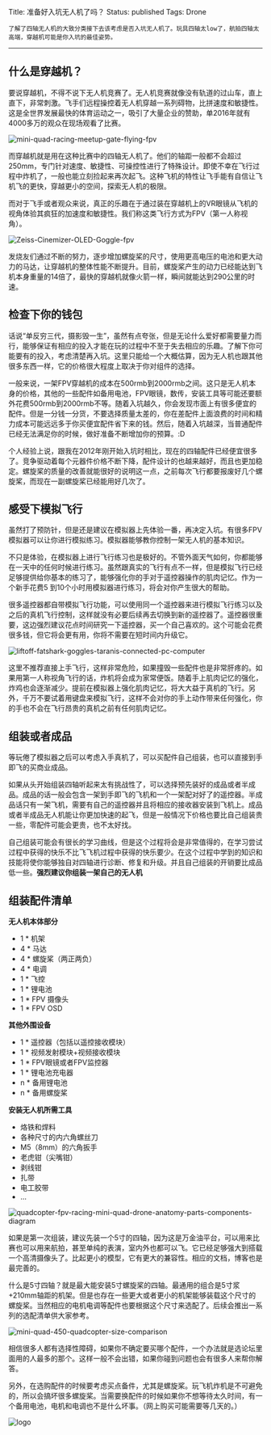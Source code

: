 Title: 准备好入坑无人机了吗？
Status: published
Tags: Drone


    了解了四轴无人机的大致分类接下去该考虑是否入坑无人机了。玩具四轴太low了，航拍四轴太高端，穿越机可能是你入坑的最佳姿势。

------

## 什么是穿越机？

要说穿越机，不得不说下无人机竞赛了。无人机竞赛就像没有轨道的过山车，直上直下，非常刺激。飞手们远程操控着无人机穿越一系列碍物，比拼速度和敏捷性。这是全世界发展最快的体育运动之一，吸引了大量企业的赞助，单2016年就有4000多万的观众在现场观看了比赛。 

![mini-quad-racing-meetup-gate-flying-fpv]({filename}images/2018/09/mini-quad-racing-meetup-gate-flying-fpv.jpg)

而穿越机就是用在这种比赛中的四轴无人机了。他们的轴距一般都不会超过250mm，专门针对速度、敏捷性、可操控性进行了特殊设计。即使不幸在飞行过程中炸机了，一般也能立刻捡起来再次起飞。这种飞机的特性让飞手能有自信让飞机飞的更快，穿越更小的空间，探索无人机的极限。

而对于飞手或者观众来说，真正的乐趣在于通过装在穿越机上的VR眼镜从飞机的视角体验其疯狂的加速度和敏捷性。我们称这类飞行方式为FPV（第一人称视角）。

![Zeiss-Cinemizer-OLED-Goggle-fpv]({filename}images/2018/09/Zeiss-Cinemizer-OLED-Goggle-fpv.jpg)

发烧友们通过不断的努力，逐步增加螺旋桨的尺寸，使用更高电压的电池和更大动力的马达，让穿越机的整体性能不断提升。目前，螺旋桨产生的动力已经能达到飞机本身重量的14倍了，最快的穿越机就像火箭一样，瞬间就能达到290公里的时速。

## 检查下你的钱包

话说“单反穷三代，摄影毁一生”，虽然有点夸张，但是无论什么爱好都需要量力而行，能够保证有相应的投入才能在玩的过程中不至于失去相应的乐趣。了解下你可能要有的投入，考虑清楚再入坑。这里只能给一个大概估算，因为无人机也跟其他很多东西一样，它的价格很大程度上取决于你对组件的选择。

一般来说，一架FPV穿越机的成本在500rmb到2000rmb之间。这只是无人机本身的价格，其他的一些配件如备用电池，FPV眼镜，数传，安装工具等可能还要额外花费500rmb到2000rmb不等。随着入坑越久，你会发现市面上有很多便宜的配件。但是一分钱一分货，不要选择质量太差的，你在差配件上面浪费的时间和精力成本可能远远多于你买便宜配件省下来的钱。然后，随着入坑越深，当普通配件已经无法满足你的时候，做好准备不断增加你的预算。:D

个人经验上说，跟我在2012年刚开始入坑时相比，现在的四轴配件已经便宜很多了。竞争驱动着每个元器件价格不断下降，配件设计的也越来越好，而且也更加稳定。螺旋桨的质量的改善就能很好的说明这一点，之前每次飞行都要报废好几个螺旋桨，而现在一副螺旋桨已经能用好几次了。

## 感受下模拟飞行

虽然打了预防针，但是还是建议在模拟器上先体验一番，再决定入坑。有很多FPV模拟器可以让你进行模拟练习。模拟器能够教你控制一架无人机的基本知识。

不只是体验，在模拟器上进行飞行练习也是极好的。不管外面天气如何，你都能够在一天中的任何时候进行练习。虽然跟真实的飞行有点不一样，但是模拟飞行已经足够提供给你基本的练习了，能够强化你的手对于遥控器操作的肌肉记忆。作为一个新手花费5 到10个小时用模拟器进行练习，将会对你产生很大的帮助。

很多遥控器都自带模拟飞行功能，可以使用同一个遥控器来进行模拟飞行练习以及之后的真机飞行控制，这样就没有必要后续再去切换到新的遥控器了。遥控器很重要，这边强烈建议花点时间研究一下遥控器，买一个自己喜欢的。这个可能会花费很多钱，但它将会更有用，你将不需要在短时间内升级它。

![liftoff-fatshark-goggles-taranis-connected-pc-computer]({filename}images/2018/09/liftoff-fatshark-goggles-taranis-connected-pc-computer.jpg)

这里不推荐直接上手飞行，这样非常危险，如果撞毁一些配件也是非常肝疼的。如果用第一人称视角飞行的话，炸机将会成为家常便饭。随着手上肌肉记忆的强化，炸鸡也会逐渐减少。提前在模拟器上强化肌肉记忆，将大大益于真机的飞行。另外，千万不要试着用键盘来模拟飞行，这样不会对你的手上动作带来任何强化，你的手也不会在飞行昂贵的真机之前有任何肌肉记忆。

## 组装或者成品

等玩倦了模拟器之后可以考虑入手真机了，可以买配件自己组装，也可以直接到手即飞的买商业成品。

如果从头开始组装四轴听起来太有挑战性了，可以选择预先装好的成品或者半成品。成品的话一般会包含一架到手即飞的飞机和一个一架配对好了的遥控器。半成品话只有一架飞机，需要有自己的遥控器并且将相应的接收器安装到飞机上。成品或者半成品无人机能让你更加快速的起飞，但是一般情况下价格也要比自己组装贵一些，零配件可能会更贵，也不太好找。

自己组装可能会有很长的学习曲线，但是这个过程将会是非常值得的，在学习尝试过程中获得的快乐不比飞飞机过程中获得的快乐要少。在这个过程中学到的知识和技能将使你能够独自对四轴进行诊断、修复和升级。并且自己组装的开销要比成品低一些。**强烈建议你组装一架自己的无人机**

## 组装配件清单

**无人机本体部分**

- 1 * 机架
- 4 * 马达
- 4 * 螺旋桨（两正两负）
- 4 * 电调
- 1 * 飞控
- 1 * 锂电池
- 1 * FPV 摄像头
- 1 * FPV OSD

**其他外围设备**

- 1 * 遥控器（包括以遥控接收模块）
- 1 * 视频发射模块+视频接收模块
- 1 * FPV眼镜或者FPV监控器
- 1 * 锂电池充电器
- n * 备用锂电池
- n * 备用螺旋桨
  
**安装无人机所需工具**

- 烙铁和焊料
- 各种尺寸的内六角螺丝刀
- M5（8mm）的六角扳手
- 老虎钳（尖嘴钳）
- 剥线钳
- 扎带
- 电工胶带
- ...

![quadcopter-fpv-racing-mini-quad-drone-anatomy-parts-components-diagram]({filename}images/2018/09/quadcopter-fpv-racing-mini-quad-drone-anatomy-parts-components-diagram.jpg)

如果是第一次组装，建议先装一个5寸的四轴，因为这是万金油平台，可以用来比赛也可以用来航拍，甚至单纯的表演，室内外也都可以飞。它已经足够强大到搭载一个高清摄像头了。比起更小的模型，它有更大的兼容性。相应的文档，博客也是最完善的。

什么是5寸四轴？就是最大能安装5寸螺旋桨的四轴。最通用的组合是5寸浆+210mm轴距的机架。但是也存在一些更大或者更小的机架能够装载这个尺寸的螺旋桨。当然相应的电机电调等配件也要根据这个尺寸来选配了。后续会推出一系列的选配清单供大家参考。

![mini-quad-450-quadcopter-size-comparison]({filename}images/2018/09/mini-quad-450-quadcopter-size-comparison.jpg)

相信很多人都有选择性障碍，如果你不确定要买哪个配件，一个办法就是选论坛里面用的人最多的那个。这样一般不会出错，如果你碰到问题也会有很多人来帮你解答。

另外，在选购配件的时候要考虑买点备件，尤其是螺旋桨。玩飞机炸机是不可避免的，所以会搞坏很多螺旋桨。当需要换配件的时候如果你不想等待太久时间，有一个备用电池，电机和电调也不是什么坏事。（网上购买可能需要等几天的。）


![logo]({filename}images/logo/logo.jpg)